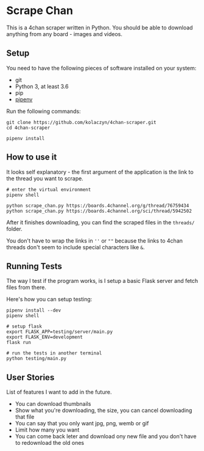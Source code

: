 # Scrape Chan

This is a 4chan scraper written in Python. You should be able to download anything from any board - images and videos.

## Setup

You need to have the following pieces of software installed on your system:

- git
- Python 3, at least 3.6
- pip
- [pipenv](https://pipenv.pypa.io/en/latest/)

Run the following commands:

```
git clone https://github.com/kolaczyn/4chan-scraper.git
cd 4chan-scraper

pipenv install
```

## How to use it

It looks self explanatory - the first argument of the application is the link to the thread you want to scrape.

```
# enter the virtual environment
pipenv shell

python scrape_chan.py https://boards.4channel.org/g/thread/76759434
python scrape_chan.py https://boards.4channel.org/sci/thread/5942502

```

After it finishes downloading, you can find the scraped files in the `threads/` folder.

You don't have to wrap the links in `''` or `""` because the links to 4chan threads don't seem to include special characters like `&`.

## Running Tests

The way I test if the program works, is I setup a basic Flask server and fetch files from there.

Here's how you can setup testing:

```
pipenv install --dev
pipenv shell

# setup flask
export FLASK_APP=testing/server/main.py
export FLASK_ENV=development
flask run

# run the tests in another terminal
python testing/main.py
```

## User Stories

List of features I want to add in the future.

- You can download thumbnails
- Show what you're downloading, the size, you can cancel downloading that file
- You can say that you only want jpg, png, wemb or gif
- Limit how many you want
- You can come back leter and download ony new file and you don't have to redownload the old ones
